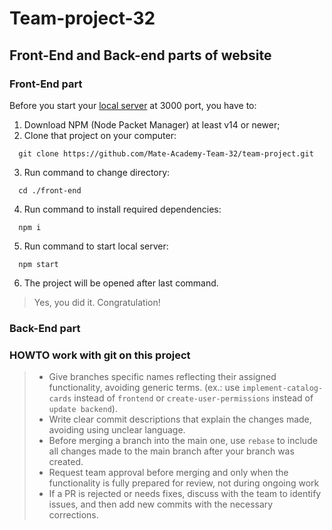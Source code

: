 # Team-project-32

## Front-End and Back-end parts of website

### Front-End part

Before you start your [local server](http://localhost:3000/) at 3000 port, you have to:

1. Download NPM (Node Packet Manager) at least v14 or newer;
2. Clone that project on your computer:

```
  git clone https://github.com/Mate-Academy-Team-32/team-project.git
```

3. Run command to change directory:

```
  cd ./front-end
```

4. Run command to install required dependencies:

```
  npm i
```

5. Run command to start local server:

```
  npm start
```

6. The project will be opened after last command.

> Yes, you did it. Congratulation!

### Back-End part

### HOWTO work with git on this project

> - Give branches specific names reflecting their assigned functionality, avoiding generic terms. (ex.: use `implement-catalog-cards` instead of `frontend` or `create-user-permissions` instead of `update backend`).
> - Write clear commit descriptions that explain the changes made, avoiding using unclear language.
> - Before merging a branch into the main one, use `rebase` to include all changes made to the main branch after your branch was created.
> - Request team approval before merging and only when the functionality is fully prepared for review, not during ongoing work
> - If a PR is rejected or needs fixes, discuss with the team to identify issues, and then add new commits with the necessary corrections.
